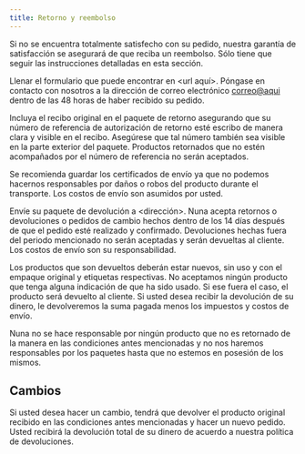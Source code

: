 ```yaml
---
title: Retorno y reembolso
---
```


Si no se encuentra totalmente satisfecho con su pedido, nuestra garantía de satisfacción se asegurará de que reciba un reembolso. Sólo tiene que seguir las instrucciones detalladas en esta sección.

Llenar el formulario que puede encontrar en <url aquí>. Póngase en contacto con nosotros a la dirección de correo electrónico <correo@aqui> dentro de las 48 horas de haber recibido su pedido.

Incluya el recibo original en el paquete de retorno asegurando que su número de referencia de autorización de retorno esté escribo de manera clara y visible en el recibo. Asegúrese que tal número también sea visible en la parte exterior del paquete. Productos retornados que no estén acompañados por el número de referencia no serán aceptados.

Se recomienda guardar los certificados de envío ya que no podemos hacernos responsables por daños o robos del producto durante el transporte. Los costos de envío son asumidos por usted.

Envíe su paquete de devolución a <dirección>.
Nuna acepta retornos o devoluciones o pedidos de cambio hechos dentro de los 14 días después de que el pedido esté realizado y confirmado. Devoluciones hechas fuera del periodo mencionado no serán aceptadas y serán devueltas al cliente. Los costos de envío son su responsabilidad.

Los productos que son devueltos deberán estar nuevos, sin uso y con el empaque original y etiquetas respectivas. No aceptamos ningún producto que tenga alguna indicación de que ha sido usado. Si ese fuera el caso, el producto será devuelto al cliente. Si usted desea recibir la devolución de su dinero, le devolveremos la suma pagada menos los impuestos y costos de envío.

Nuna no se hace responsable por ningún producto que no es retornado de la manera en las condiciones antes mencionadas y no nos haremos responsables por los paquetes hasta que no estemos en posesión de los mismos.

## Cambios

Si usted desea hacer un cambio, tendrá que devolver el producto original recibido en las condiciones antes mencionadas y hacer un nuevo pedido. Usted recibirá la devolución total de su dinero de acuerdo a nuestra política de devoluciones.
